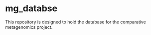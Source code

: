 mg_databse
==========
This repository is designed to hold the database for the comparative metagenomics project.
